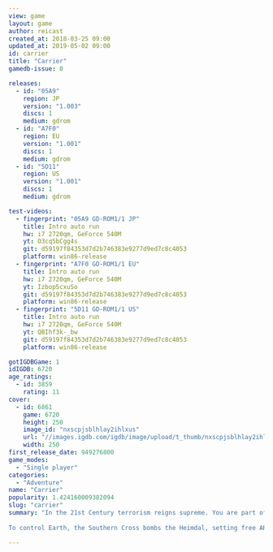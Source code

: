 ```yaml
---
view: game
layout: game
author: reicast
created_at: 2018-03-25 09:00
updated_at: 2019-05-02 09:00
id: carrier
title: "Carrier"
gamedb-issue: 0

releases:
  - id: "05A9"
    region: JP
    version: "1.003"
    discs: 1
    medium: gdrom
  - id: "A7F0"
    region: EU
    version: "1.001"
    discs: 1
    medium: gdrom
  - id: "5D11"
    region: US
    version: "1.001"
    discs: 1
    medium: gdrom

test-videos:
  - fingerprint: "05A9 GD-ROM1/1 JP"
    title: Intro auto run
    hw: i7 2720qm, GeForce 540M
    yt: O3cq5bCgg4s
    git: d59197f84353d7d2b746383e9277d9ed7c8c4053
    platform: win86-release
  - fingerprint: "A7F0 GD-ROM1/1 EU"
    title: Intro auto run
    hw: i7 2720qm, GeForce 540M
    yt: Izbop5cxuSo
    git: d59197f84353d7d2b746383e9277d9ed7c8c4053
    platform: win86-release
  - fingerprint: "5D11 GD-ROM1/1 US"
    title: Intro auto run
    hw: i7 2720qm, GeForce 540M
    yt: QBIhf3k-_bw
    git: d59197f84353d7d2b746383e9277d9ed7c8c4053
    platform: win86-release

gotIGDBGame: 1
idIGDB: 6720
age_ratings:
  - id: 3859
    rating: 11
cover:
  - id: 6861
    game: 6720
    height: 250
    image_id: "nxscpjsblhlay2ihlxus"
    url: "//images.igdb.com/igdb/image/upload/t_thumb/nxscpjsblhlay2ihlxus.jpg"
    width: 250
first_release_date: 949276800
game_modes:
  - "Single player"
categories:
  - "Adventure"
name: "Carrier"
popularity: 1.424160009382094
slug: "carrier"
summary: "In the 21st Century terrorism reigns supreme. You are part of an elite unit chosen to isolate and destroy ARK before it reaches land. You never know what's lurking in the murky water or around the next corner. Meanwhile, ARK is gaining power after attacking itself to the nuclear core of the Heimdal. Sheer wit and brute force are all that can save you. 
 
To control Earth, the Southern Cross bombs the Heimdal, setting free ARK -- a prehistoric organism. ARK implants itself in humans making them hideous, monstrous drones that carry ARK seeds and infect others determined to eliminate ALL of humanity. ARK breeds, mutates, and insanely lusts for the end of human life. Even if it looks human it may be an ARK drone."

---
```

